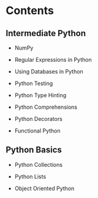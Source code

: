 
Contents
====

Intermediate Python
----

- NumPy

- Regular Expressions in Python

- Using Databases in Python

- Python Testing

- Python Type Hinting

- Python Comprehensions

- Python Decorators

- Functional Python


Python Basics
----

- Python Collections

- Python Lists

- Object Oriented Python

